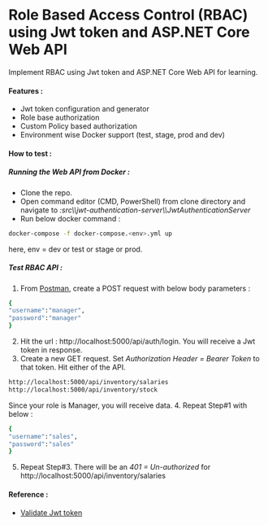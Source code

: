 # Role Based Access Control (RBAC) using Jwt token and ASP.NET Core Web API

Implement RBAC using Jwt token and ASP.NET Core Web API for learning. 

#### Features : 
- Jwt token configuration and generator
- Role base authorization
- Custom Policy based authorization
- Environment wise Docker support (test, stage, prod and dev)

#### How to test : 
##### Running the Web API from Docker : 
- Clone the repo. 
- Open command editor (CMD, PowerShell) from clone directory and navigate to _:src\\\\jwt-authentication-server\\\\JwtAuthenticationServer_
- Run below docker command : 
```sh
docker-compose -f docker-compose.<env>.yml up
```
here, env = dev or test or stage or prod.
##### Test RBAC API :
1. From [Postman](https://www.postman.com/), create a POST request with below body parameters : 
```sh
{
"username":"manager",
"password":"manager"
}
```
2. Hit the url : http://localhost:5000/api/auth/login. You will receive a Jwt token in response.
3. Create a new GET request. Set _Authorization Header = Bearer Token_ to that token. Hit either of the API. 
```sh
http://localhost:5000/api/inventory/salaries 
http://localhost:5000/api/inventory/stock
```
Since your role is Manager, you will receive data.
4. Repeat Step#1 with below : 
```sh
{
"username":"sales",
"password":"sales"
}
```
5. Repeat Step#3. There will be an _401 = Un-authorized_ for http://localhost:5000/api/inventory/salaries 

#### Reference : 
- [Validate Jwt token](https://jwt.io/)
